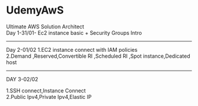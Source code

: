 # UdemyAwS
Ultimate AWS Solution Architect <br>
Day 1-31/01- Ec2 instance basic + Security Groups Intro <br>
<b><hr></b>
Day 2-01/02
1.EC2 instance connect with IAM policies <br>
2.Demand ,Reserved,Convertible RI ,Scheduled RI ,Spot instance,Dedicated host <br>
<hr>
DAY 3-02/02<br>

1.SSH connect,Instance Connect<br>
2.Public Ipv4,Private Ipv4,Elastic IP<br>
